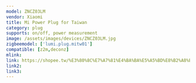 ```yaml
---
model: ZNCZ03LM
vendor: Xiaomi
title: Mi Power Plug for Taiwan 
category: plug
supports: on/off, power measurement
image: /assets/images/devices/ZNCZ03LM.jpg
zigbeemodel: ['lumi.plug.mitw01']
compatible: [z2m,deconz]
mlink: 
link: https://shopee.tw/%E3%80%8C%E7%A7%81%E4%BA%BA%E5%A5%BD%E8%B2%A8%E3%80%8D%F0%9F%94%A5MI-%E7%B1%B3%E5%AE%B6%E6%99%BA%E6%85%A7%E6%8F%92%E5%BA%A7ZigBee-%E6%99%BA%E8%83%BD%E6%8F%92%E5%BA%A7-%E5%8F%AF%E7%9B%A3%E6%8E%A7%E7%94%A8%E9%9B%BB%E9%87%8F-%E6%89%8B%E6%A9%9F%E9%81%A0%E7%A8%8B%E9%96%8B%E9%97%9C-%E7%81%AB%E9%80%9F%E4%B8%8A%E7%B7%9A-i.13023631.1525213601
link2: 
link3: 
---
```



